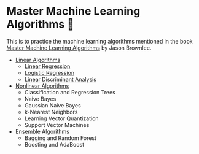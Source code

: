 # Master Machine Learning Algorithms 📕

This is to practice the machine learning algorithms mentioned in the book [Master Machine Learning Algorithms](https://machinelearningmastery.com/master-machine-learning-algorithms/) by Jason Brownlee.

* [Linear Algorithms](https://github.com/muscak/Master-Machine-Learning-Algorithms/tree/master/Linear-Algorithms)
  * [Linear Regression](https://github.com/muscak/Master-Machine-Learning-Algorithms/tree/master/Linear-Algorithms/Linear-Regression)
  * [Logistic Regression](https://github.com/muscak/Master-Machine-Learning-Algorithms/tree/master/Linear-Algorithms/Logistic-Regression)
  * [Linear Discriminant Analysis](https://github.com/muscak/Master-Machine-Learning-Algorithms/tree/master/Linear-Algorithms/LDA)
* [Nonlinear Algorithms](https://github.com/muscak/Master-Machine-Learning-Algorithms/tree/master/Nonlinear-Algorithms)
  * Classification and Regression Trees
  * Naive Bayes
  * Gaussian Naive Bayes
  * k-Nearest Neighbors
  * Learning Vector Quantization
  * Support Vector Machines
* Ensemble Algorithms
  * Bagging and Random Forest
  * Boosting and AdaBoost
